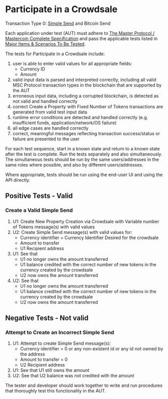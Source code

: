 # Participate in a Crowdsale

Transaction Type 0: [Simple Send](https://github.com/mastercoin-MSC/spec#simple-send) and Bitcoin Send

Each application under test (AUT) must adhere to [The Master Protocol / Mastercoin Complete Specification](https://github.com/mastercoin-MSC/spec/blob/master/README.md) and pass the applicable tests listed in [Major Items & Scenarios To Be Tested](https://github.com/marv-engine/QA/blob/master/MastercoinDistributedExchangeTestPlan.md#major-items--scenarios-to-be-tested).

The tests for Participate in a Crowdsale include:

1. user is able to enter valid values for all appropriate fields:
    * Currency ID
    * Amount
1. valid input data is parsed and interpreted correctly, including all valid MSC Protocol transaction types in the blockchain that are supported by the AUT
1. erroneous input data, including a corrupted blockchain, is detected as not valid and handled correctly
1. correct Create a Property with Fixed Number of Tokens transactions are generated from valid test input data
1. runtime error conditions are detected and handled correctly (e.g. insufficient funds, application/network/OS failure)
1. all edge cases are handled correctly
1. correct, meaningful messages reflecting transaction success/status or failure are presented to the user

For each test sequence, start in a known state and return to a known state after the test is complete. Run the tests separately and also simultaneously. The simultaneous tests should be run by the same users/addresses in the same roles where possible, and also by different users/addresses.

Where appropriate, tests should be run using the end-user UI and using the API directly.

## Positive Tests - Valid
### Create a Valid Simple Send 
1. U1: Create New Property Creation via Crowdsale with Variable number of Tokens message(s) with valid values 
1. U2: Create Simple Send message(s) with valid values for:
    * Currency identifier = Currency Identifier Desired for the crowdsale
    * Amount to transfer
    * U1 Recipient address
1. U1: See that
    * U1 no longer owns the amount transferred
    * U1 balance credited with the correct number of new tokens in the currency created by the crowdsale
    * U2 now owns the amount transferred
1. U2: See that
    * U1 no longer owns the amount transferred
    * U1 balance credited with the correct number of new tokens in the currency created by the crowdsale
    * U2 now owns the amount transferred

## Negative Tests - Not valid
### Attempt to Create an Incorrect Simple Send
1. U1: Attempt to create Simple Send message(s):
    * Currency identifier = 0 or any non-existent id or any id not owned by the address
    * Amount to transfer = 0
    * U2 Recipient address
1. U1: See that U1 still owns the amount
1. U2: See that U2 balance was not credited with the amount

The tester and developer should work together to write and run procedures that thoroughly test this functionality in the AUT.
